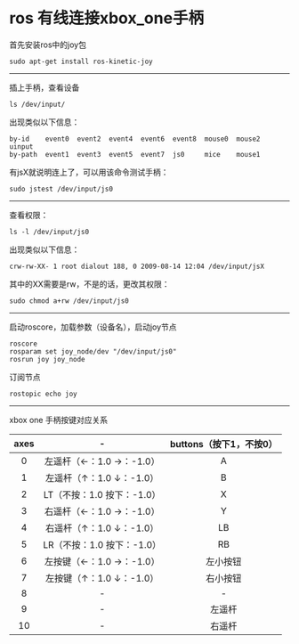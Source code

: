# ros 有线连接xbox_one手柄

首先安装ros中的joy包
```
sudo apt-get install ros-kinetic-joy
```

---

插上手柄，查看设备
```
ls /dev/input/
```

出现类似以下信息：
```
by-id    event0  event2  event4  event6  event8  mouse0  mouse2  uinput
by-path  event1  event3  event5  event7  js0     mice    mouse1
```

有jsX就说明连上了，可以用该命令测试手柄：
```
sudo jstest /dev/input/js0
```

---

查看权限：
```
ls -l /dev/input/js0
```

出现类似以下信息：
```
crw-rw-XX- 1 root dialout 188, 0 2009-08-14 12:04 /dev/input/jsX
```

其中的XX需要是rw，不是的话，更改其权限：
```
sudo chmod a+rw /dev/input/js0
```

---

启动roscore，加载参数（设备名），启动joy节点
```
roscore
rosparam set joy_node/dev "/dev/input/js0"
rosrun joy joy_node
```

订阅节点
```
rostopic echo joy
```

---

xbox one 手柄按键对应关系

| axes | - | buttons（按下1，不按0） |
| :---: | :---: | :---: |
| 0 | 左遥杆（←：1.0 →：-1.0） | A | 
| 1 | 左遥杆（↑：1.0 ↓：-1.0） | B | 
| 2 | LT（不按：1.0 按下：-1.0） | X |
| 3 | 右遥杆（←：1.0 →：-1.0） | Y |
| 4 | 右遥杆（↑：1.0 ↓：-1.0） | LB |
| 5 | LR（不按：1.0 按下：-1.0） | RB |
| 6 | 左按键（←：1.0 →：-1.0） | 左小按钮 |
| 7 | 左按键（↑：1.0 ↓：-1.0） | 右小按钮 |
| 8 | - | - |
| 9 | - | 左遥杆 |
| 10 | - | 右遥杆 |